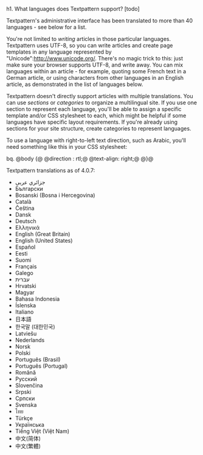 h1. What languages does Textpattern support? [todo]

Textpattern's administrative interface has been translated to more than 40 languages - see below for a list.

You're not limited to *writing* articles in those particular languages.  Textpattern uses UTF-8, so you can write articles and create page templates in any language represented by "Unicode":http://www.unicode.org/.  There's no magic trick to this: just make sure your browser supports UTF-8, and write away.  You can mix languages within an article - for example, quoting some French text in a German article, or using characters from other languages in an English article, as demonstrated in the list of languages below.

Textpattern doesn't directly support articles with multiple translations.  You can use *sections* or *categories* to organize a multilingual site.  If you use one section to represent each language, you'll be able to assign a specific template and/or CSS stylesheet to each, which might be helpful if some languages have specific layout requirements.  If you're already using sections for your site structure, create categories to represent languages.

To use a language with right-to-left text direction, such as Arabic, you'll need something like this in your CSS stylesheet:

bq. @body {@
@direction : rtl;@
@text-align: right;@
@}@

Textpattern translations as of 4.0.7:

* جزائري عربي
* Български
* Bosanski (Bosna i Hercegovina)
* Català
* &#268;e&#353;tina
* Dansk
* Deutsch
* &#917;&#955;&#955;&#951;&#957;&#953;&#954;ά
* English (Great Britain)
* English (United States)
* Espa&#241;ol
* Eesti
* Suomi
* Fran&#231;ais
* Galego
* עברית
* Hrvatski
* Magyar
* Bahasa Indonesia
* Íslenska
* Italiano
* 日本語
* 한국말 (대한민국)
* Latviešu
* Nederlands
* Norsk
* Polski
* Português (Brasil)
* Português (Portugal)
* Română
* Русский
* Sloven&#269;ina
* Srpski
* Српски
* Svenska
* ไทย
* Türkçe
* Українська
* Tiếng Việt (Việt Nam)
* 中文(简体)
* 中文(繁體)

